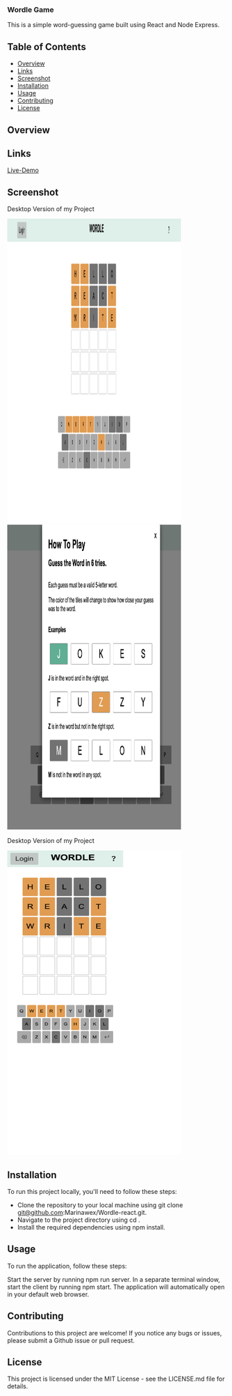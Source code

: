 ### Wordle Game

This is a simple word-guessing game built using React and Node Express.

## Table of Contents

- [Overview](#overview)
- [Links](#links)
- [Screenshot](#screenshot)
- [Installation](#installation)
- [Usage](#usage)
- [Contributing](#contributing)
- [License](#license)

## Overview

## Links

[Live-Demo](https://marinas-wordle.netlify.app/game)

## Screenshot

Desktop Version of my Project

<p float="left">
<img src="./public/%20Wordle-Desktop.png" alt="Desktop Version of my Project"  height="700" width="400"/>
<img src="./public/Wordle-how-to-play.png" alt="Desktop Version of my Project"  height="700" width="400"/>

</p>

Desktop Version of my Project
<p float="left">
<img src="./public/Wordle.png" alt="Mobile Version of my Project" width="400" height="700"/>
</p>

## Installation

To run this project locally, you'll need to follow these steps:

- Clone the repository to your local machine using git clone git@github.com:Marinawex/Wordle-react.git.
- Navigate to the project directory using cd <repository-name>.
- Install the required dependencies using npm install.

## Usage

To run the application, follow these steps:

Start the server by running npm run server.
In a separate terminal window, start the client by running npm start.
The application will automatically open in your default web browser.

## Contributing

Contributions to this project are welcome! If you notice any bugs or issues, please submit a Github issue or pull request.

## License

This project is licensed under the MIT License - see the LICENSE.md file for details.
